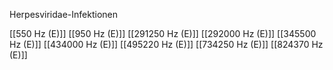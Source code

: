 Herpesviridae-Infektionen

[[550 Hz (E)]]
[[950 Hz (E)]]
[[291250 Hz (E)]]
[[292000 Hz (E)]]
[[345500 Hz (E)]]
[[434000 Hz (E)]]
[[495220 Hz (E)]]
[[734250 Hz (E)]]
[[824370 Hz (E)]]